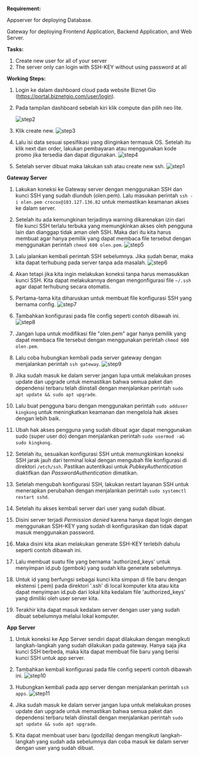 **Requirement:**

Appserver for deploying Database.

Gateway for deploying Frontend Application, Backend Application, and Web Server.

**Tasks:**
1. Create new user for all of your server
2. The server only can login with SSH-KEY without using password at all

**Working Steps:**
1. Login ke dalam dashboard cloud pada website Biznet Gio (https://portal.biznetgio.com/user/login).

2. Pada tampilan dashboard sebelah kiri klik compute dan pilih neo lite.

   ![step2](https://github.com/user-attachments/assets/e2c28eb2-7b49-4cd2-80ce-27ad83c76ddc)

3. Klik create new.
   ![step3](https://github.com/user-attachments/assets/e26ea482-e60d-48fb-8ac9-e779bc9b28ef)

4. Lalu isi data sesuai spesifikasi yang diinginkan termasuk OS. Setelah itu klik next dan order, lakukan pembayaran atau menggunakan kode promo jika tersedia dan dapat digunakan.
   ![step4](https://github.com/user-attachments/assets/0998a0e2-ce47-4871-8893-692293457b60)

5. Setelah server dibuat maka lakukan ssh atau create new ssh.
   ![step1](https://github.com/user-attachments/assets/ea4ff88a-47c8-4409-a0c2-67fb50f85787)


**Gateway Server**
1. Lakukan koneksi ke Gateway server dengan menggunakan SSH dan kunci SSH yang sudah diunduh (olen.pem). Lalu masukan perintah ``` ssh -i olen.pem crocox@103.127.136.82 ``` untuk memastikan keamanan akses ke dalam server.
2. Setelah itu ada kemungkinan terjadinya warning dikarenakan izin dari file kunci SSH terlalu terbuka yang memungkinkan akses oleh pengguna lain dan dianggap tidak aman oleh SSH. Maka dari itu kita harus membuat agar hanya pemilik yang dapat membaca file tersebut dengan menggunakan perintah ``` chmod 600 olen.pem ```.
   ![step5](https://github.com/user-attachments/assets/3d46f66f-2fa3-4762-aecf-b52b16c23fb1)

3. Lalu jalankan kembali perintah SSH sebelumnya. Jika sudah benar, maka kita dapat terhubung pada server tanpa ada masalah.
   ![step6](https://github.com/user-attachments/assets/1bd0b485-6cce-4334-a1ec-ceaecd43ebbd)

4. Akan tetapi jika kita ingin melakukan koneksi tanpa harus memasukkan kunci SSH. Kita dapat melakukannya dengan mengonfigurasi file ``` ~/.ssh ``` agar dapat terhubung secara otomatis.
5. Pertama-tama kita diharuskan untuk membuat file konfigurasi SSH yang bernama config.
   ![step7](https://github.com/user-attachments/assets/c7e95fef-9e69-4295-bf0a-ccc60d12471f)

6. Tambahkan konfigurasi pada file config seperti contoh dibawah ini.
    ![step8](https://github.com/user-attachments/assets/bbb2359d-8255-4f97-bdd5-40840b97f128)

7. Jangan lupa untuk modifikasi file "olen.pem" agar hanya pemilik yang dapat membaca file tersebut dengan menggunakan perintah ``` chmod 600 olen.pem ```.
8. Lalu coba hubungkan kembali pada server gateway dengan menjalankan perintah ``` ssh gateway ```.
   ![step9](https://github.com/user-attachments/assets/c759c81a-5889-4d2b-ab1a-067f1b1df076)

9. Jika sudah masuk ke dalam server jangan lupa untuk melakukan proses update dan upgrade untuk memastikan bahwa semua paket dan dependensi terbaru telah diinstall dengan menjalankan perintah ``` sudo apt update && sudo apt upgrade ```.
10. Lalu buat pengguna baru dengan menggunakan perintah ``` sudo adduser kingkong ``` untuk meningkatkan keamanan dan mengelola hak akses dengan lebih baik.
11. Ubah hak akses pengguna yang sudah dibuat agar dapat menggunakan sudo (super user do) dengan menjalankan perintah ``` sudo usermod -aG sudo kingkong ```. 
12. Setelah itu, sesuaikan konfigurasi SSH untuk memungkinkan koneksi SSH jarak jauh dari terminal lokal dengan mengubah file konfigurasi di direktori ``` /etch/ssh ```. Pastikan autentikasi untuk *PubkeyAuthentication* diaktifkan dan *PasswordAuthentication* dimatikan.
13. Setelah mengubah konfigurasi SSH, lakukan restart layanan SSH untuk menerapkan perubahan dengan menjalankan perintah ``` sudo systemctl restart sshd ```.
14. Setelah itu akses kembali server dari user yang sudah dibuat.
15. Disini server terjadi *Permission denied* karena hanya dapat login dengan menggunakan SSH-KEY yang sudah di konfigurasikan dan tidak dapat masuk menggunakan password.
16. Maka disini kita akan melakukan generate SSH-KEY terlebih dahulu seperti contoh dibawah ini.
17. Lalu membuat suatu file yang bernama 'authorized_keys' untuk menyimpan id.pub (gembok) yang sudah kita generate sebelumnya.
18. Untuk id yang berfungsi sebagai kunci kita simpan di file baru dengan ekstensi (.pem) pada direktori '.ssh' di local komputer kita atau kita dapat menyimpan id.pub dari lokal kita kedalam file 'authorized_keys' yang dimiliki oleh user server kita.
19. Terakhir kita dapat masuk kedalam server dengan user yang sudah dibuat sebelumnya melalui lokal komputer.


**App Server**
1. Untuk koneksi ke App Server sendiri dapat dilakukan dengan mengikuti langkah-langkah yang sudah dilakukan pada gateway. Hanya saja jika kunci SSH berbeda, maka kita dapat membuat file baru yang berisi kunci SSH untuk app server.
2. Tambahkan kembali konfigurasi pada file config seperti contoh dibawah ini.
   ![step10](https://github.com/user-attachments/assets/cd3bc226-10d2-4f3c-9cb3-e8d06fd47a46)

3. Hubungkan kembali pada app server dengan menjalankan perintah ``` ssh apps ```.
   ![step11](https://github.com/user-attachments/assets/4e1aaeb3-7def-4347-b724-cfcdb07d0c7c)

4. Jika sudah masuk ke dalam server jangan lupa untuk melakukan proses update dan upgrade untuk memastikan bahwa semua paket dan dependensi terbaru telah diinstall dengan menjalankan perintah ``` sudo apt update && sudo apt upgrade ```.
5. Kita dapat membuat user baru (godzilla) dengan mengikuti langkah-langkah yang sudah ada sebelumnya dan coba masuk ke dalam server dengan user yang sudah dibuat.

